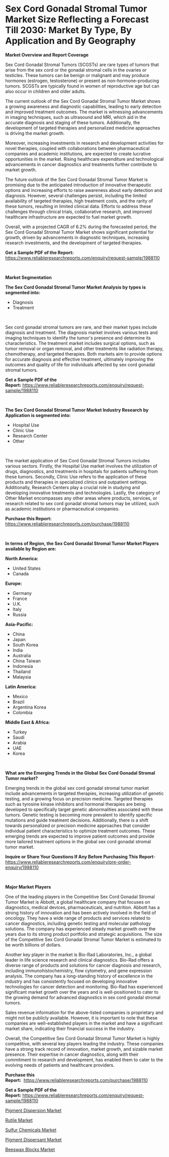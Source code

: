 <p><h1>Sex Cord Gonadal Stromal Tumor Market Size Reflecting a Forecast Till 2030: Market By Type, By Application and By Geography</h1></p><p><strong>Market Overview and Report Coverage</strong></p>
<p><p>Sex Cord Gonadal Stromal Tumors (SCGSTs) are rare types of tumors that arise from the sex cord or the gonadal stromal cells in the ovaries or testicles. These tumors can be benign or malignant and may produce hormones (estrogen, testosterone) or present as non-hormone-producing tumors. SCGSTs are typically found in women of reproductive age but can also occur in children and older adults.</p><p>The current outlook of the Sex Cord Gonadal Stromal Tumor Market shows a growing awareness and diagnostic capabilities, leading to early detection and improved treatment outcomes. The market is witnessing advancements in imaging techniques, such as ultrasound and MRI, which aid in the accurate diagnosis and staging of these tumors. Additionally, the development of targeted therapies and personalized medicine approaches is driving the market growth.</p><p>Moreover, increasing investments in research and development activities for novel therapies, coupled with collaborations between pharmaceutical companies and academic institutions, are expected to create lucrative opportunities in the market. Rising healthcare expenditure and technological advancements in cancer diagnostics and treatments further contribute to market growth.</p><p>The future outlook of the Sex Cord Gonadal Stromal Tumor Market is promising due to the anticipated introduction of innovative therapeutic options and increasing efforts to raise awareness about early detection and diagnosis. However, several challenges persist, including the limited availability of targeted therapies, high treatment costs, and the rarity of these tumors, resulting in limited clinical data. Efforts to address these challenges through clinical trials, collaborative research, and improved healthcare infrastructure are expected to fuel market growth.</p><p>Overall, with a projected CAGR of 6.2% during the forecasted period, the Sex Cord Gonadal Stromal Tumor Market shows significant potential for growth, driven by advancements in diagnostic techniques, increasing research investments, and the development of targeted therapies.</p></p>
<p><strong>Get a Sample PDF of the Report:</strong> <a href="https://www.reliableresearchreports.com/enquiry/request-sample/1988110">https://www.reliableresearchreports.com/enquiry/request-sample/1988110</a></p>
<p>&nbsp;</p>
<p><strong>Market Segmentation</strong></p>
<p><strong>The Sex Cord Gonadal Stromal Tumor Market Analysis by types is segmented into:</strong></p>
<p><ul><li>Diagnosis</li><li>Treatment</li></ul></p>
<p>&nbsp;</p>
<p><p>Sex cord gonadal stromal tumors are rare, and their market types include diagnosis and treatment. The diagnosis market involves various tests and imaging techniques to identify the tumor's presence and determine its characteristics. The treatment market includes surgical options, such as tumor removal or organ removal, and other treatments like radiation therapy, chemotherapy, and targeted therapies. Both markets aim to provide options for accurate diagnosis and effective treatment, ultimately improving the outcomes and quality of life for individuals affected by sex cord gonadal stromal tumors.</p></p>
<p><strong>Get a Sample PDF of the Report:</strong>&nbsp;<a href="https://www.reliableresearchreports.com/enquiry/request-sample/1988110">https://www.reliableresearchreports.com/enquiry/request-sample/1988110</a></p>
<p>&nbsp;</p>
<p><strong>The Sex Cord Gonadal Stromal Tumor Market Industry Research by Application is segmented into:</strong></p>
<p><ul><li>Hospital Use</li><li>Clinic Use</li><li>Research Center</li><li>Other</li></ul></p>
<p>&nbsp;</p>
<p><p>The market application of Sex Cord Gonadal Stromal Tumors includes various sectors. Firstly, the Hospital Use market involves the utilization of drugs, diagnostics, and treatments in hospitals for patients suffering from these tumors. Secondly, Clinic Use refers to the application of these products and therapies in specialized clinics and outpatient settings. Additionally, Research Centers play a crucial role in studying and developing innovative treatments and technologies. Lastly, the category of Other Market encompasses any other areas where products, services, or research related to sex cord gonadal stromal tumors may be utilized, such as academic institutions or pharmaceutical companies.</p></p>
<p><strong>Purchase this Report:</strong>&nbsp; <a href="https://www.reliableresearchreports.com/purchase/1988110">https://www.reliableresearchreports.com/purchase/1988110</a></p>
<p>&nbsp;</p>
<p><strong>In terms of Region, the Sex Cord Gonadal Stromal Tumor Market Players available by Region are:</strong></p>
<p>
    <p> <strong> North America: </strong>
        <ul>
            <li>United States</li>
            <li>Canada</li>
        </ul>
        </p> 
    <p> <strong> Europe: </strong>
        <ul>
            <li>Germany</li>
            <li>France</li>
            <li>U.K.</li>
            <li>Italy</li>
            <li>Russia</li>
        </ul>
        </p> 
    <p> <strong> Asia-Pacific: </strong>
        <ul>
            <li>China</li>
            <li>Japan</li>
            <li>South Korea</li>
            <li>India</li>
            <li>Australia</li>
            <li>China Taiwan</li>
            <li>Indonesia</li>
            <li>Thailand</li>
            <li>Malaysia</li>
        </ul>
        </p> 
    <p> <strong> Latin America: </strong>
        <ul>
            <li>Mexico</li>
            <li>Brazil</li>
            <li>Argentina Korea</li>
            <li>Colombia</li>
        </ul>
        </p> 
    <p> <strong> Middle East & Africa: </strong>
        <ul>
            <li>Turkey</li>
            <li>Saudi</li>
            <li>Arabia</li>
            <li>UAE</li>
            <li>Korea</li>
        </ul>
    </p>
    </p>
<p>&nbsp;</p>
<p><strong>What are the Emerging Trends in the Global Sex Cord Gonadal Stromal Tumor market?</strong></p>
<p><p>Emerging trends in the global sex cord gonadal stromal tumor market include advancements in targeted therapies, increasing utilization of genetic testing, and a growing focus on precision medicine. Targeted therapies such as tyrosine kinase inhibitors and hormonal therapies are being developed to specifically target genetic abnormalities associated with these tumors. Genetic testing is becoming more prevalent to identify specific mutations and guide treatment decisions. Additionally, there is a shift towards personalized or precision medicine approaches that consider individual patient characteristics to optimize treatment outcomes. These emerging trends are expected to improve patient outcomes and provide more tailored treatment options in the global sex cord gonadal stromal tumor market.</p></p>
<p><strong>Inquire or Share Your Questions If Any Before Purchasing This Report</strong>- <a href="https://www.reliableresearchreports.com/enquiry/pre-order-enquiry/1988110">https://www.reliableresearchreports.com/enquiry/pre-order-enquiry/1988110</a></p>
<p>&nbsp;</p>
<p><strong>Major Market Players</strong></p>
<p><p>One of the leading players in the Competitive Sex Cord Gonadal Stromal Tumor Market is Abbott, a global healthcare company that focuses on diagnostics, medical devices, pharmaceuticals, and nutrition. Abbott has a strong history of innovation and has been actively involved in the field of oncology. They have a wide range of products and services related to cancer diagnostics, including genetic testing and molecular pathology solutions. The company has experienced steady market growth over the years due to its strong product portfolio and strategic acquisitions. The size of the Competitive Sex Cord Gonadal Stromal Tumor Market is estimated to be worth billions of dollars.</p><p>Another key player in the market is Bio-Rad Laboratories, Inc., a global leader in life science research and clinical diagnostics. Bio-Rad offers a diverse range of products and solutions for cancer diagnosis and research, including immunohistochemistry, flow cytometry, and gene expression analysis. The company has a long-standing history of excellence in the industry and has consistently focused on developing innovative technologies for cancer detection and monitoring. Bio-Rad has experienced significant market growth over the years and is well-positioned to cater to the growing demand for advanced diagnostics in sex cord gonadal stromal tumors.</p><p>Sales revenue information for the above-listed companies is proprietary and might not be publicly available. However, it is important to note that these companies are well-established players in the market and have a significant market share, indicating their financial success in the industry.</p><p>Overall, the Competitive Sex Cord Gonadal Stromal Tumor Market is highly competitive, with several key players leading the industry. These companies have a strong track record of innovation, market growth, and sizable market presence. Their expertise in cancer diagnostics, along with their commitment to research and development, has enabled them to cater to the evolving needs of patients and healthcare providers.</p></p>
<p><strong>Purchase this Report:</strong>&nbsp;&nbsp;<a href="https://www.reliableresearchreports.com/purchase/1988110">https://www.reliableresearchreports.com/purchase/1988110</a></p>
<p></p>
<p><strong>Get a Sample PDF of the Report:</strong>&nbsp;<a href="https://www.reliableresearchreports.com/enquiry/request-sample/1988110">https://www.reliableresearchreports.com/enquiry/request-sample/1988110</a></p>
<p><p><a href="https://medium.com/@terrellconn/pigment-dispersion-market-size-cagr-trends-2024-2030-d931737cf955">Pigment Dispersion Market</a></p><p><a href="https://medium.com/@andrewhills1925/rutile-market-size-reveals-the-best-marketing-channels-in-global-industry-481c31eef48a">Rutile Market</a></p><p><a href="https://medium.com/@jeromekling1967/sulfur-chemicals-market-research-report-its-history-and-forecast-2023-to-2030-ead169d52db2">Sulfur Chemicals Market</a></p><p><a href="https://medium.com/@jazminjones30/pigment-dispersant-market-size-cagr-trends-2024-2030-7a215baca90a">Pigment Dispersant Market</a></p><p><a href="https://medium.com/@aliciahaley1989/beeswax-blocks-market-trends-forecast-and-competitive-analysis-to-2030-6ba52da5d6d6">Beeswax Blocks Market</a></p></p>